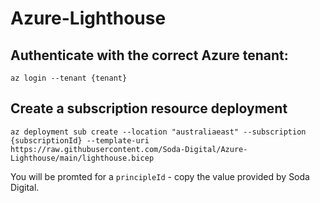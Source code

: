 
# Azure-Lighthouse

## Authenticate with the correct Azure tenant:

`az login --tenant {tenant}`

## Create a subscription resource deployment 

`az deployment sub create --location "australiaeast" --subscription {subscriptionId} --template-uri https://raw.githubusercontent.com/Soda-Digital/Azure-Lighthouse/main/lighthouse.bicep`

You will be promted for a `principleId` - copy the value provided by Soda Digital.
